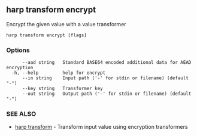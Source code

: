 ## harp transform encrypt

Encrypt the given value with a value transformer

```
harp transform encrypt [flags]
```

### Options

```
      --aad string   Standard BASE64 encoded additional data for AEAD encryption
  -h, --help         help for encrypt
      --in string    Input path ('-' for stdin or filename) (default "-")
      --key string   Transformer key
      --out string   Output path ('-' for stdin or filename) (default "-")
```

### SEE ALSO

* [harp transform](harp_transform.md)	 - Transform input value using encryption transformers

